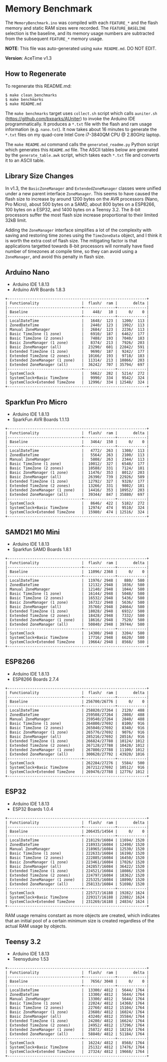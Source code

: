 # Memory Benchmark

The `MemoryBenchmark.ino` was compiled with each `FEATURE_*` and the flash
memory and static RAM sizes were recorded. The `FEATURE_BASELINE` selection is
the baseline, and its memory usage  numbers are subtracted from the subsequent
`FEATURE_*` memory usage.

**NOTE**: This file was auto-generated using `make README.md`. DO NOT EDIT.

**Version**: AceTime v1.3

## How to Regenerate

To regenerate this README.md:

```
$ make clean_benchmarks
$ make benchmarks
$ make README.md
```

The `make benchmarks` target uses `collect.sh` script which calls `auniter.sh`
(https://github.com/bxparks/AUniter) to invoke the Arduino IDE programmatically.
It produces a `*.txt` file with the flash and ram usage information (e.g.
`nano.txt`). It now takes about 16 minutes to generate the `*.txt` files on my
quad-core Intel Core i7-3840QM CPU @ 2.80GHz laptop.

The `make README.md` command calls the `generated_readme.py` Python script which
generates this `README.md` file. The ASCII tables below are generated by the
`generate_table.awk` script, which takes each `*.txt` file and converts it to an
ASCII table.

## Library Size Changes

In v1.3, the `BasicZoneManager` and `ExtendedZoneManager` classes were unified
under a new parent interface `ZoneManager`. This seems to have caused the flash
size to increase by around 1200 bytes on the AVR processors (Nano, Pro Micro),
about 500 bytes on a SAMD, about 800 bytes on a ESP8266, 100 bytes on a ESP32,
and 1400 bytes on a Teensy 3.2. The 8-bit processors suffer the most
flash size increase proportional to their limited 32kB limit.

Adding the `ZoneManager` interface simplifies a lot of the complexity with
saving and restoring time zones using the `TimeZoneData` object, and I think it
is worth the extra cost of flash size. The mitigating factor is that
applications targetted towards 8-bit processors will normally have fixed number
of timezones at compile time, so they can avoid using a `ZoneManager`, and avoid
this penalty in flash size.

## Arduino Nano

* Arduino IDE 1.8.13
* Arduino AVR Boards 1.8.3

```
+--------------------------------------------------------------+
| Functionality                   |  flash/  ram |       delta |
|---------------------------------+--------------+-------------|
| Baseline                        |    448/   10 |     0/    0 |
|---------------------------------+--------------+-------------|
| LocalDateTime                   |   1648/  123 |  1200/  113 |
| ZonedDateTime                   |   2440/  123 |  1992/  113 |
| Manual ZoneManager              |   2684/  123 |  2236/  113 |
| Basic TimeZone (1 zone)         |   6910/  187 |  6462/  177 |
| Basic TimeZone (2 zones)        |   7488/  193 |  7040/  183 |
| Basic ZoneManager (1 zone)      |   8374/  213 |  7926/  203 |
| Basic ZoneManager (all)         |  23290/  601 | 22842/  591 |
| Extended TimeZone (1 zone)      |   9690/  187 |  9242/  177 |
| Extended TimeZone (2 zones)     |  10166/  193 |  9718/  183 |
| Extended ZoneManager (1 zone)   |  11314/  213 | 10866/  203 |
| Extended ZoneManager (all)      |  36242/  707 | 35794/  697 |
|---------------------------------+--------------+-------------|
| SystemClock                     |   5662/  282 |  5214/  272 |
| SystemClock+Basic TimeZone      |   9990/  334 |  9542/  324 |
| SystemClock+Extended TimeZone   |  12996/  334 | 12548/  324 |
+--------------------------------------------------------------+

```

## Sparkfun Pro Micro

* Arduino IDE 1.8.13
* SparkFun AVR Boards 1.1.13

```
+--------------------------------------------------------------+
| Functionality                   |  flash/  ram |       delta |
|---------------------------------+--------------+-------------|
| Baseline                        |   3464/  150 |     0/    0 |
|---------------------------------+--------------+-------------|
| LocalDateTime                   |   4772/  263 |  1308/  113 |
| ZonedDateTime                   |   5564/  263 |  2100/  113 |
| Manual ZoneManager              |   5808/  263 |  2344/  113 |
| Basic TimeZone (1 zone)         |  10012/  327 |  6548/  177 |
| Basic TimeZone (2 zones)        |  10588/  331 |  7124/  181 |
| Basic ZoneManager (1 zone)      |  11476/  353 |  8012/  203 |
| Basic ZoneManager (all)         |  26390/  739 | 22926/  589 |
| Extended TimeZone (1 zone)      |  12792/  327 |  9328/  177 |
| Extended TimeZone (2 zones)     |  13266/  331 |  9802/  181 |
| Extended ZoneManager (1 zone)   |  14416/  353 | 10952/  203 |
| Extended ZoneManager (all)      |  39344/  847 | 35880/  697 |
|---------------------------------+--------------+-------------|
| SystemClock                     |   8646/  422 |  5182/  272 |
| SystemClock+Basic TimeZone      |  12974/  474 |  9510/  324 |
| SystemClock+Extended TimeZone   |  15980/  474 | 12516/  324 |
+--------------------------------------------------------------+

```

## SAMD21 M0 Mini

* Arduino IDE 1.8.13
* Sparkfun SAMD Boards 1.8.1

```
+--------------------------------------------------------------+
| Functionality                   |  flash/  ram |       delta |
|---------------------------------+--------------+-------------|
| Baseline                        |  11096/ 2368 |     0/    0 |
|---------------------------------+--------------+-------------|
| LocalDateTime                   |  11976/ 2948 |   880/  580 |
| ZonedDateTime                   |  12132/ 2948 |  1036/  580 |
| Manual ZoneManager              |  12140/ 2948 |  1044/  580 |
| Basic TimeZone (1 zone)         |  16144/ 2948 |  5048/  580 |
| Basic TimeZone (2 zones)        |  16532/ 2948 |  5436/  580 |
| Basic ZoneManager (1 zone)      |  16732/ 2948 |  5636/  580 |
| Basic ZoneManager (all)         |  35760/ 2948 | 24664/  580 |
| Extended TimeZone (1 zone)      |  18028/ 2948 |  6932/  580 |
| Extended TimeZone (2 zones)     |  18428/ 2948 |  7332/  580 |
| Extended ZoneManager (1 zone)   |  18616/ 2948 |  7520/  580 |
| Extended ZoneManager (all)      |  50840/ 2948 | 39744/  580 |
|---------------------------------+--------------+-------------|
| SystemClock                     |  14300/ 2948 |  3204/  580 |
| SystemClock+Basic TimeZone      |  17716/ 2948 |  6620/  580 |
| SystemClock+Extended TimeZone   |  19664/ 2948 |  8568/  580 |
+--------------------------------------------------------------+

```

## ESP8266

* Arduino IDE 1.8.13
* ESP8266 Boards 2.7.4

```
+--------------------------------------------------------------+
| Functionality                   |  flash/  ram |       delta |
|---------------------------------+--------------+-------------|
| Baseline                        | 256700/26776 |     0/    0 |
|---------------------------------+--------------+-------------|
| LocalDateTime                   | 258820/27264 |  2120/  488 |
| ZonedDateTime                   | 259508/27264 |  2808/  488 |
| Manual ZoneManager              | 259540/27264 |  2840/  488 |
| Basic TimeZone (1 zone)         | 264800/27692 |  8100/  916 |
| Basic TimeZone (2 zones)        | 265040/27692 |  8340/  916 |
| Basic ZoneManager (1 zone)      | 265776/27692 |  9076/  916 |
| Basic ZoneManager (all)         | 285216/27692 | 28516/  916 |
| Extended TimeZone (1 zone)      | 266824/27788 | 10124/ 1012 |
| Extended TimeZone (2 zones)     | 267128/27788 | 10428/ 1012 |
| Extended ZoneManager (1 zone)   | 267800/27788 | 11100/ 1012 |
| Extended ZoneManager (all)      | 300620/27792 | 43920/ 1016 |
|---------------------------------+--------------+-------------|
| SystemClock                     | 262284/27276 |  5584/  500 |
| SystemClock+Basic TimeZone      | 267212/27692 | 10512/  916 |
| SystemClock+Extended TimeZone   | 269476/27788 | 12776/ 1012 |
+--------------------------------------------------------------+

```

## ESP32

* Arduino IDE 1.8.13
* ESP32 Boards 1.0.4

```
+--------------------------------------------------------------+
| Functionality                   |  flash/  ram |       delta |
|---------------------------------+--------------+-------------|
| Baseline                        | 206435/14564 |     0/    0 |
|---------------------------------+--------------+-------------|
| LocalDateTime                   | 218129/16084 | 11694/ 1520 |
| ZonedDateTime                   | 218933/16084 | 12498/ 1520 |
| Manual ZoneManager              | 218965/16084 | 12530/ 1520 |
| Basic TimeZone (1 zone)         | 222633/16084 | 16198/ 1520 |
| Basic TimeZone (2 zones)        | 222885/16084 | 16450/ 1520 |
| Basic ZoneManager (1 zone)      | 223461/16084 | 17026/ 1520 |
| Basic ZoneManager (all)         | 242857/16084 | 36422/ 1520 |
| Extended TimeZone (1 zone)      | 224521/16084 | 18086/ 1520 |
| Extended TimeZone (2 zones)     | 224797/16084 | 18362/ 1520 |
| Extended ZoneManager (1 zone)   | 225325/16084 | 18890/ 1520 |
| Extended ZoneManager (all)      | 258133/16084 | 51698/ 1520 |
|---------------------------------+--------------+-------------|
| SystemClock                     | 225717/16188 | 19282/ 1624 |
| SystemClock+Basic TimeZone      | 229317/16188 | 22882/ 1624 |
| SystemClock+Extended TimeZone   | 231269/16188 | 24834/ 1624 |
+--------------------------------------------------------------+

```

RAM usage remains constant as more objects are created, which indicates that an
initial pool of a certain minimum size is created regardless of the actual RAM
usage by objects.

## Teensy 3.2

* Arduino IDE 1.8.13
* Teensyduino 1.53

```
+--------------------------------------------------------------+
| Functionality                   |  flash/  ram |       delta |
|---------------------------------+--------------+-------------|
| Baseline                        |   7656/ 3048 |     0/    0 |
|---------------------------------+--------------+-------------|
| LocalDateTime                   |  13300/ 4812 |  5644/ 1764 |
| ZonedDateTime                   |  13300/ 4812 |  5644/ 1764 |
| Manual ZoneManager              |  13300/ 4812 |  5644/ 1764 |
| Basic TimeZone (1 zone)         |  22024/ 4812 | 14368/ 1764 |
| Basic TimeZone (2 zones)        |  22760/ 4812 | 15104/ 1764 |
| Basic ZoneManager (1 zone)      |  23680/ 4812 | 16024/ 1764 |
| Basic ZoneManager (all)         |  43240/ 4812 | 35584/ 1764 |
| Extended TimeZone (1 zone)      |  24280/ 4812 | 16624/ 1764 |
| Extended TimeZone (2 zones)     |  24952/ 4812 | 17296/ 1764 |
| Extended ZoneManager (1 zone)   |  25872/ 4812 | 18216/ 1764 |
| Extended ZoneManager (all)      |  58840/ 4812 | 51184/ 1764 |
|---------------------------------+--------------+-------------|
| SystemClock                     |  16224/ 4812 |  8568/ 1764 |
| SystemClock+Basic TimeZone      |  25132/ 4812 | 17476/ 1764 |
| SystemClock+Extended TimeZone   |  27324/ 4812 | 19668/ 1764 |
+--------------------------------------------------------------+

```

